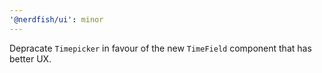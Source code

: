 ```yaml
---
'@nerdfish/ui': minor
---
```


Depracate `Timepicker` in favour of the new `TimeField` component that has
better UX.
